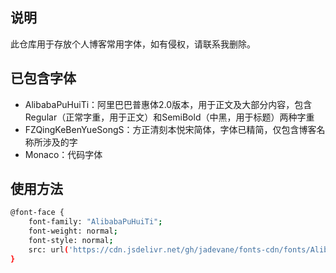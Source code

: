 
## 说明

此仓库用于存放个人博客常用字体，如有侵权，请联系我删除。

## 已包含字体

- AlibabaPuHuiTi：阿里巴巴普惠体2.0版本，用于正文及大部分内容，包含Regular（正常字重，用于正文）和SemiBold（中黑，用于标题）两种字重
- FZQingKeBenYueSongS：方正清刻本悦宋简体，字体已精简，仅包含博客名称所涉及的字
- Monaco：代码字体

## 使用方法

```bash
@font-face {
    font-family: "AlibabaPuHuiTi";
    font-weight: normal;
    font-style: normal;
    src: url('https://cdn.jsdelivr.net/gh/jadevane/fonts-cdn/fonts/AlibabaPuHuiTi/AlibabaPuHuiTi-2-55-Regular.  woff2') format('opentype');
}
```